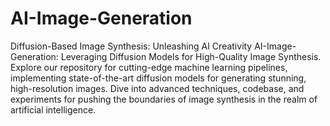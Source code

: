 # AI-Image-Generation
Diffusion-Based Image Synthesis: Unleashing AI Creativity
AI-Image-Generation: Leveraging Diffusion Models for High-Quality Image Synthesis. Explore our repository for cutting-edge machine learning pipelines, implementing state-of-the-art diffusion models for generating stunning, high-resolution images. Dive into advanced techniques, codebase, and experiments for pushing the boundaries of image synthesis in the realm of artificial intelligence.
